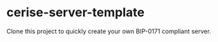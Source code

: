 # cerise-server-template
Clone this project to quickly create your own BIP-0171 compliant server.


